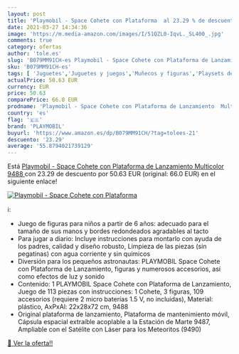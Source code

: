 ```yaml
---
layout: post
title: 'Playmobil - Space Cohete con Plataforma  al 23.29 % de descuento'
date: 2021-03-27 14:34:36
image: 'https://m.media-amazon.com/images/I/51QZL0-IqvL._SL400_.jpg'
comments: true
category: ofertas
author: 'tole.es'
slug: 'B079MM91CH-es Playmobil - Space Cohete con Plataforma de Lanzamiento...'
sku: 'B079MM91CH-es'
tags: [ 'Juguetes','Juguetes y juegos','Muñecos y figuras','Playsets de figuras de juguete para niños','playmobil', ]
actualPrice: 50.63 EUR
currency: EUR
price: 50.63
comparePrice: 66.0 EUR
prodname: 'Playmobil - Space Cohete con Plataforma de Lanzamiento  Multicolor  9488 '
country: 'es'
flag: '🇪🇸'
brand: 'PLAYMOBIL'
buyurl: 'https://www.amazon.es/dp/B079MM91CH/?tag=tolees-21'
descuento: '23.29'
average: '55.8794021739129'
---
```


Está [Playmobil - Space Cohete con Plataforma de Lanzamiento  Multicolor  9488 ](https://www.amazon.es/dp/B079MM91CH/?tag=tolees-21) con 23.29 de descuento por 50.63 EUR (original: 66.0 EUR) en el siguiente enlace!

[![Playmobil - Space Cohete con Plataforma ](https://m.media-amazon.com/images/I/51QZL0-IqvL._SL400_.jpg)](https://www.amazon.es/dp/B079MM91CH/?tag=tolees-21)

ℹ️:

- Juego de figuras para niños a partir de 6 años: adecuado para el tamaño de sus manos y bordes redondeados agradables al tacto
- Para jugar a diario: Incluye instrucciones para montarlo con ayuda de los padres, calidad y diseño robusto, Limpieza de las piezas (sin pegatinas) con agua corriente y sin químicos
- Diversión para los pequeños astronautas: PLAYMOBIL Space Cohete con Plataforma de Lanzamiento, figuras y numerosos accesorios, así como efectos de luz y sonido
- Contenido: 1 PLAYMOBIL Space Cohete con Plataforma de Lanzamiento, Juego de 113 piezas con instrucciones: 1 Cohete, 3 figuras, 109 accesorios (requiere 2 micro baterías 1.5 V, no incluidas), Material: plástico, AxPxAl: 22x28x72 cm, 9488
- Original plataforma de lanzamiento, Plataforma de mantenimiento móvil, Cápsula espacial extraíble acoplable a la Estación de Marte 9487, Ampliable con el Satélite con Láser para los Meteoritos (9490)

[🛒 Ver la oferta!!](https://www.amazon.es/dp/B079MM91CH/?tag=tolees-21)
